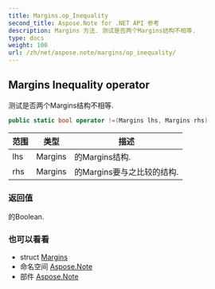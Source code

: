 ```yaml
---
title: Margins.op_Inequality
second_title: Aspose.Note for .NET API 参考
description: Margins 方法. 测试是否两个Margins结构不相等.
type: docs
weight: 100
url: /zh/net/aspose.note/margins/op_inequality/
---
```

## Margins Inequality operator

测试是否两个Margins结构不相等.

```csharp
public static bool operator !=(Margins lhs, Margins rhs)
```

| 范围 | 类型 | 描述 |
| --- | --- | --- |
| lhs | Margins | 的Margins结构. |
| rhs | Margins | 的Margins要与之比较的结构. |

### 返回值

的Boolean.

### 也可以看看

* struct [Margins](../)
* 命名空间 [Aspose.Note](../../margins/)
* 部件 [Aspose.Note](../../../)


